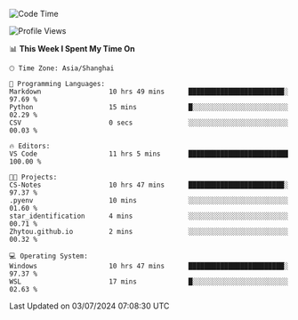 <!--START_SECTION:waka-->
![Code Time](http://img.shields.io/badge/Code%20Time-1%2C819%20hrs%2042%20mins-blue)

![Profile Views](http://img.shields.io/badge/Profile%20Views-8-blue)

📊 **This Week I Spent My Time On** 

```text
🕑︎ Time Zone: Asia/Shanghai

💬 Programming Languages: 
Markdown                 10 hrs 49 mins      ████████████████████████░   97.69 % 
Python                   15 mins             █░░░░░░░░░░░░░░░░░░░░░░░░   02.29 % 
CSV                      0 secs              ░░░░░░░░░░░░░░░░░░░░░░░░░   00.03 % 

🔥 Editors: 
VS Code                  11 hrs 5 mins       █████████████████████████   100.00 % 

🐱‍💻 Projects: 
CS-Notes                 10 hrs 47 mins      ████████████████████████░   97.37 % 
.pyenv                   10 mins             ░░░░░░░░░░░░░░░░░░░░░░░░░   01.60 % 
star_identification      4 mins              ░░░░░░░░░░░░░░░░░░░░░░░░░   00.71 % 
Zhytou.github.io         2 mins              ░░░░░░░░░░░░░░░░░░░░░░░░░   00.32 % 

💻 Operating System: 
Windows                  10 hrs 47 mins      ████████████████████████░   97.37 % 
WSL                      17 mins             █░░░░░░░░░░░░░░░░░░░░░░░░   02.63 % 
```


 Last Updated on 03/07/2024 07:08:30 UTC
<!--END_SECTION:waka-->